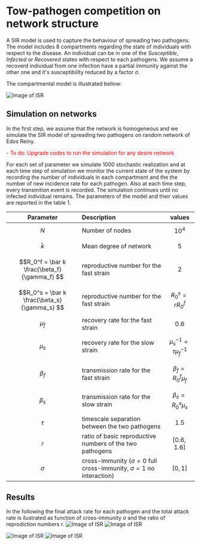 # Tow-pathogen competition on network structure

A SIR model is used to capture the behaviour of spreading two pathogens. The model includes 8 compartments regarding the state of individuals with respect to the disease. An individual can be in one of the *Susceptible*, *Infected* or *Recovered* states with respect to each pathogens. We assume a recoverd individual from one infection have a partial immunity against the other one and it's susceptibility reduced by a factor $\sigma$.

The compartmental model is illustrated bellow:

![Image of ISR](figs/SIRModel.png)

## Simulation on networks

In the first step, we assume that the network is homogeneous and we simulate the SIR model of spreading two pathogens on random network of Edos Reiny.

<span style="color: red;">- To do: Upgrade codes to run the simulation for any desire network</span>

For each set of parameter we simulate 1000 stochastic realization and at each time step of simulation we monitor the current state of the system by recording the number of individuals in each compartment and the the number of new incidence rate for each pathogen. Also at each time step, every transmition event is recorded. The simulation continues until no infected individual remains.  The parameters of the model and their values are reported in the table 1.

| Parameter       |        Description       | values          | 
|-----------------|:-------------------------|:---------------:|
|$$N$$            | Number of nodes          | $10^4$      |
|$$\bar k$$       | Mean degree of network   | 5    |
|$$R_0^f = \bar k \frac{\beta_f} {\gamma_f} $$ | reproductive number for the fast strain | 2 |
|$$R_0^s = \bar k \frac{\beta_s} {\gamma_s} $$ | reproductive number for the fast strain | $R_0^s = r R_0^f$ | 
|$$\mu_f$$       |recovery rate for the fast strain            |  0.6   | 
|$$\mu_s$$       |recovery rate for the slow strain            |  $$\mu_s^{-1}=\tau \mu_f^{-1}$$      | 
|$$\beta_f$$     |transmission rate for the fast strain        |  $$\beta_f=R_0^f \mu_f$$      | 
|$$\beta_s$$     |transmission rate for the slow strain        |  $$\beta_s=R_0^s \mu_s$$      | 
|$$\tau$$        |timescale separation between the two pathogens |  1.5  | 
|$$r$$           |ratio of basic reproductive numbers of the two pathogens |  $$[0.6,1.6]$$  |
|$$\sigma$$      |cross-immunity ($\sigma=0$ full cross-immunity, $\sigma=1$ no interaction)|  $$[0,1]$$  |



## Results

In the following the final attack rate for each pathogen and the total attack rate is ilustrated as function of cross-immunity $\sigma$ and the ratio of reprodiction numbers $r$.
![Image of ISR](figs/Attackrate_f_heatmap.png "Title") ![Image of ISR](figs/Attackrate_s_heatmap.png)  

![Image of ISR](figs/Attackrate_B_heatmap.png) ![Image of ISR](figs/Ratio_sf_heatmap.png ) 